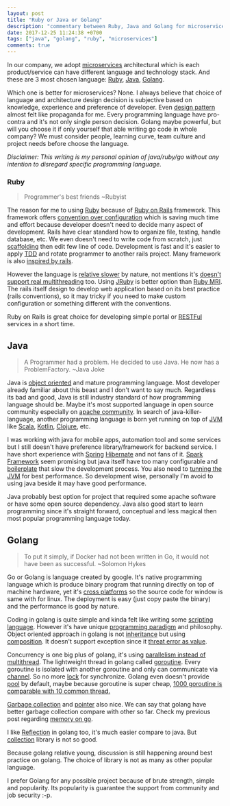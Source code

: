 ```yaml
---
layout: post
title: "Ruby or Java or Golang"
description: "commentary between Ruby, Java and Golang for microservices"
date: 2017-12-25 11:24:38 +0700
tags: ["java", "golang", "ruby", "microservices"]
comments: true
---
```


In our company, we adopt [microservices](http://microservices.io/) architectural which is each product/service can have different language and technology stack. And these are 3 most chosen language: [Ruby](http://rubyonrails.org/), [Java](https://www.java.com/en/), [Golang](golang.org).

Which one is better for microservices? None. I always believe that choice of language and architecture design decision is subjective based on knowledge, experience and preference of developer. Even [design pattern](https://en.wikipedia.org/wiki/Software_design_pattern) almost felt like propaganda for me. Every programming language have pro-contra and it's not only single person decision. Golang maybe powerful, but will you choose it if only yourself that able writing go code in whole company? We must consider people, learning curve, team culture and project needs before choose the language.

*Disclaimer: This writing is my personal opinion of java/ruby/go without any intention to disregard specific programming language.*

### Ruby

> Programmer's best friends ~Rubyist

The reason for me to using [Ruby](https://www.ruby-lang.org/en/) because of [Ruby on Rails](http://rubyonrails.org/) framework. This framework offers [convention over configuration](https://en.wikipedia.org/wiki/Convention_over_configuration) which is saving much time and effort because developer doesn't need to decide many aspect of development. Rails have clear standard how to organize file, testing, handle database, etc. We even doesn't need to write code from scratch, just [scaffolding](https://en.wikipedia.org/wiki/Scaffold_(programming)) then edit few line of code. Development is fast and it's easier to apply [TDD](https://en.wikipedia.org/wiki/Test-driven_development) and rotate programmer to another rails project. Many framework is also [inspired by rails](https://www.quora.com/What-are-some-web-frameworks-that-use-conventions-similar-to-Rails). 

However the language is [relative slower](https://stackoverflow.com/questions/2529852/why-do-people-say-that-ruby-is-slow) by nature, not mentions it's [doesn't support real multithreading](https://stackoverflow.com/questions/56087/does-ruby-have-real-multithreading) too. Using [JRuby](http://jruby.org/) is better option than [Ruby MRI](https://en.wikipedia.org/wiki/Ruby_MRI). The rails itself design to develop web application based on its best practice (rails conventions), so it may tricky if you need to make custom configuration or something different with the conventions.

Ruby on Rails is great choice for developing simple portal or [RESTFul](/restful-revisit) services in a short time.

## Java

> A Programmer had a problem. He decided to use Java. He now has a ProblemFactory. ~Java Joke

Java is [object oriented](https://en.wikipedia.org/wiki/Object-oriented_programming) and mature programming language. Most developer already familiar about this beast and I don't want to say much. Regardless its bad and good, Java is still industry standard of how programming language should be. Maybe it's most supported language in open source community especially on [apache community](https://www.apache.org/). In search of java-killer-language, another programming language is born yet running on top of [JVM](https://en.wikipedia.org/wiki/Java_virtual_machine) like [Scala](https://www.scala-lang.org/), [Kotlin](https://kotlinlang.org/), [Clojure](https://clojure.org/), etc.

I was working with java for mobile apps, automation tool and some services but I still doesn't have preference library/framework for backend service. I have short experience with [Spring](https://spring.io/) [Hibernate](http://hibernate.org/) and not fans of it. [Spark Framework](http://hibernate.org/) seem promising but java itself have too many configurable and [boilerplate](https://en.wikipedia.org/wiki/Boilerplate_text) that slow the development process. You also need to [tunning the JVM](https://docs.oracle.com/cd/E13222_01/wls/docs81/perform/JVMTuning.html) for best performance. So development wise, personally I'm avoid to using java beside it may have good performance.

Java probably best option for project that required some apache software or have some open source dependency. Java also good start to learn programming since it's straight forward, conceptual and less magical then most popular programming language today.

## Golang

> To put it simply, if Docker had not been written in Go, it would not have been as successful. ~Solomon Hykes

Go or Golang is language created by google. It's native programming language which is produce binary program that running directly on top of machine hardware, yet it's [cross platforms](https://golang.org/doc/install/source#environment) so the source code for window is same with for linux. The deployment is easy (just copy paste the binary) and the performance is good by nature. 

Coding in golang is quite simple and kinda felt like writing some [scripting language](https://en.wikipedia.org/wiki/Scripting_language). However it's have unique [programming paradigm](https://en.wikipedia.org/wiki/Programming_paradigm) and philosophy. Object oriented approach in golang is not [inheritance](https://en.wikipedia.org/wiki/Inheritance_(object-oriented_programming)) but using [composition](https://www.goinggo.net/2015/09/composition-with-go.html). It doesn't support exception since it [threat error as value](https://blog.golang.org/errors-are-values). 

Concurrency is one big plus of golang, it's using [parallelism instead of multithread](https://blog.golang.org/concurrency-is-not-parallelism). The lightweight thread in golang called [goroutine](https://tour.golang.org/concurrency/1). Every goroutine is isolated with another goroutine and only can communicate via [channel](https://tour.golang.org/concurrency/2). So no more [lock](https://en.wikipedia.org/wiki/Lock_(computer_science)) for synchronize. Golang even doesn't provide [pool](https://en.wikipedia.org/wiki/Thread_pool) by default, maybe because goroutine is super cheap, [1000 goroutine is comparable with 10 common thread.](http://tleyden.github.io/blog/2014/10/30/goroutines-vs-threads/)

[Garbage collection](https://en.wikipedia.org/wiki/Garbage_collection_(computer_science)) and [pointer](https://en.wikipedia.org/wiki/Garbage_collection_(computer_science)) also nice. We can say that golang have better garbage collection compare with other so far. Check my previous post regarding [memory on go](/memory-in-go). 

I like [Reflection](https://en.wikipedia.org/wiki/Reflection_(computer_programming)) in golang too, it's much easier compare to java. But [collection](https://en.wikipedia.org/wiki/Collection_(abstract_data_type)) library is not so good.

Because golang relative young, discussion is still happening around best practice on golang. The choice of library is not as many as other popular language.

I prefer Golang for any possible project because of brute strength, simple and popularity. Its popularity is guarantee the support from community and job security :-p.
